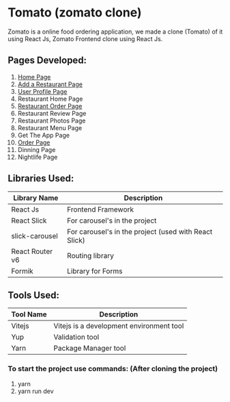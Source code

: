 # Tomato (zomato clone)


Zomato is a online food ordering application, we made a clone (Tomato) of it using React Js, Zomato Frontend clone using React Js.


## Pages Developed:

1. [Home Page](#home-page)    
2. [Add a Restaurant Page](#add-restaurant-page)    
3. [User Profile Page](#user-profile-page)   
4. Restaurant Home Page 
5. [Restaurant Order Page](#hotel-order-page)   
6. Restaurant Review Page
7. Restaurant Photos Page
8. Restaurant Menu Page   
9. Get The App Page
10. [Order Page](#order-online-page)  
11. Dinning Page
12. Nightlife Page

## Libraries Used:

| Library Name | Description |
| ------------ | ----------- |
| React Js     | Frontend Framework |
| React Slick  | For carousel's in the project |
| slick-carousel  | For carousel's in the project (used with React Slick) |
| React Router v6  | Routing library  |
| Formik  | Library for Forms |

## Tools Used:

| Tool Name | Description |
| ----------- | ----------- |
| Vitejs    | Vitejs is a development environment tool |
| Yup   | Validation tool |
| Yarn   | Package Manager tool |

### To start the project use commands: (After cloning the project)

1. yarn
2. yarn run dev







